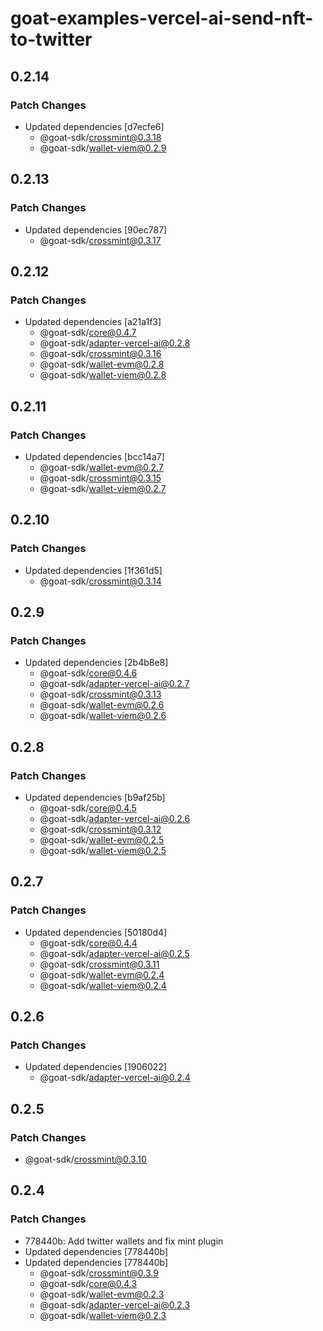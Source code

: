 # goat-examples-vercel-ai-send-nft-to-twitter

## 0.2.14

### Patch Changes

- Updated dependencies [d7ecfe6]
  - @goat-sdk/crossmint@0.3.18
  - @goat-sdk/wallet-viem@0.2.9

## 0.2.13

### Patch Changes

- Updated dependencies [90ec787]
  - @goat-sdk/crossmint@0.3.17

## 0.2.12

### Patch Changes

- Updated dependencies [a21a1f3]
  - @goat-sdk/core@0.4.7
  - @goat-sdk/adapter-vercel-ai@0.2.8
  - @goat-sdk/crossmint@0.3.16
  - @goat-sdk/wallet-evm@0.2.8
  - @goat-sdk/wallet-viem@0.2.8

## 0.2.11

### Patch Changes

- Updated dependencies [bcc14a7]
  - @goat-sdk/wallet-evm@0.2.7
  - @goat-sdk/crossmint@0.3.15
  - @goat-sdk/wallet-viem@0.2.7

## 0.2.10

### Patch Changes

- Updated dependencies [1f361d5]
  - @goat-sdk/crossmint@0.3.14

## 0.2.9

### Patch Changes

- Updated dependencies [2b4b8e8]
  - @goat-sdk/core@0.4.6
  - @goat-sdk/adapter-vercel-ai@0.2.7
  - @goat-sdk/crossmint@0.3.13
  - @goat-sdk/wallet-evm@0.2.6
  - @goat-sdk/wallet-viem@0.2.6

## 0.2.8

### Patch Changes

- Updated dependencies [b9af25b]
  - @goat-sdk/core@0.4.5
  - @goat-sdk/adapter-vercel-ai@0.2.6
  - @goat-sdk/crossmint@0.3.12
  - @goat-sdk/wallet-evm@0.2.5
  - @goat-sdk/wallet-viem@0.2.5

## 0.2.7

### Patch Changes

- Updated dependencies [50180d4]
  - @goat-sdk/core@0.4.4
  - @goat-sdk/adapter-vercel-ai@0.2.5
  - @goat-sdk/crossmint@0.3.11
  - @goat-sdk/wallet-evm@0.2.4
  - @goat-sdk/wallet-viem@0.2.4

## 0.2.6

### Patch Changes

- Updated dependencies [1906022]
  - @goat-sdk/adapter-vercel-ai@0.2.4

## 0.2.5

### Patch Changes

- @goat-sdk/crossmint@0.3.10

## 0.2.4

### Patch Changes

- 778440b: Add twitter wallets and fix mint plugin
- Updated dependencies [778440b]
- Updated dependencies [778440b]
  - @goat-sdk/crossmint@0.3.9
  - @goat-sdk/core@0.4.3
  - @goat-sdk/wallet-evm@0.2.3
  - @goat-sdk/adapter-vercel-ai@0.2.3
  - @goat-sdk/wallet-viem@0.2.3

